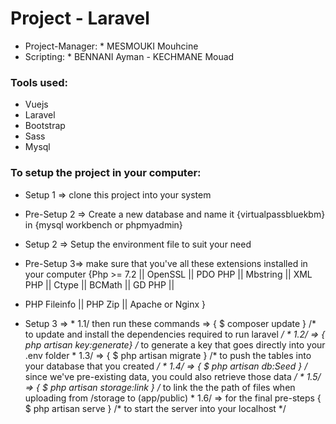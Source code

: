 # Project - Laravel

- Project-Manager: * MESMOUKI Mouhcine
- Scripting: * BENNANI Ayman - KECHMANE Mouad

### Tools used:

- Vuejs
- Laravel 
- Bootstrap
- Sass
- Mysql

### To setup the project in your computer:

- Setup 1 => clone this project into your system

- Pre-Setup 2 => Create a new database and name it {virtualpassbluekbm} in {mysql workbench or phpmyadmin}
- Setup 2 => Setup the environment file to suit your need 

- Pre-Setup 3=> make sure that you've all these extensions installed in your computer {Php >= 7.2 || OpenSSL || PDO PHP || Mbstring || XML PHP || Ctype || BCMath || GD PHP ||
- PHP Fileinfo || PHP Zip || Apache or Nginx }
- Setup 3 => * 1.1/ then run these commands => { $ composer update } /* to update and install the dependencies required to run laravel */
             * 1.2/ => { php artisan key:generate} /* to generate a key that goes directly into your .env folder
             * 1.3/ => { $ php artisan migrate } /* to push the tables into your database that you created */
             * 1.4/ => { $ php artisan db:Seed } /* since we've pre-existing data, you could also retrieve those data */
             * 1.5/ => { $ php artisan storage:link } /* to link the the path of files when uploading from /storage to (app/public)
             * 1.6/ => for the final pre-steps { $ php artisan serve } /* to start the server into your localhost */ 
